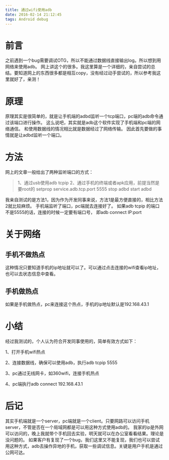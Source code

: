 ```yaml
---
title: 通过wifi使用adb
date: 2016-02-14 21:12:45
tags: Android debug
---
```

# 前言

之前遇到一个bug需要调试OTG，所以不能通过数据线直接输出log。所以想到用网络来使用adb。
网上讲这个的很多。我这里算是一个详细的，亲自尝试的总结。要知道网上的东西很多都是相互copy，没有经过动手尝试的，所以参考我这里就好了，亲测！
# 原理
原理其实是很简单的，就是让手机端的adbd监听一个tcp端口，pc端的adb命令通过该端口进行操作。
这么说吧，其实就是adb这个软件实现了手机端和pc端的网络通信。
和使用数据线的情况相比就是数据经过了网络传输。
因此首先要做的事情就是让adbd监听一个端口。
# 方法
网上的文章一般给出了两种监听端口的方式：
>1、通过usb使用adb tcpip
>2、通过手机的终端或者apk应用，前提当然是要root的
 >setprop service.adb.tcp.port 5555
  >stop adbd
   >start adbd

   我亲自测试的是方法1，因为作为开发同事来说，方法1是最方便直接的，相比方法2就比较麻烦。
   手机端监听了端口，pc端就去连接好了。
   如果adb tcpip 的端口不是5555的话，连接的时候一定要有端口号，
   即adb connect IP:port
# 关于网络

## 手机不做热点
这种情况只要知道手机的ip地址就可以了。可以通过点击连接的wifi查看ip地址，也可以去状态信息中查看。
 


## 手机做热点
如果是手机做热点，pc来连接这个热点，手机的ip地址默认是192.168.43.1

# 小结

经过我测试的，个人认为符合开发同事使用的，简单有效方式如下：

1、打开手机wifi热点

2、连接数据线，确保可以使用adb，执行adb tcpip 5555

3、pc通过无线网卡，如360wifi，连接手机热点

4、pc端执行adb connect 192.168.43.1

# 后记

其实手机端就是一个server，pc端就是一个client。只要网路可以访问手机server，不管是否在一个局域网都是可以用这种方式使用adb的。
我家的ip是外网可以访问的，晚上我就带个手机回去实验，明天就可以在办公室看看结果。理论是没问题的。
如果客户有复现了一个bug，我们这里又不能复现，我们也可以尝试用这种方式，adb去操作异地的手机，获取一些调试信息。关键是用户手机是通过公网可达。
